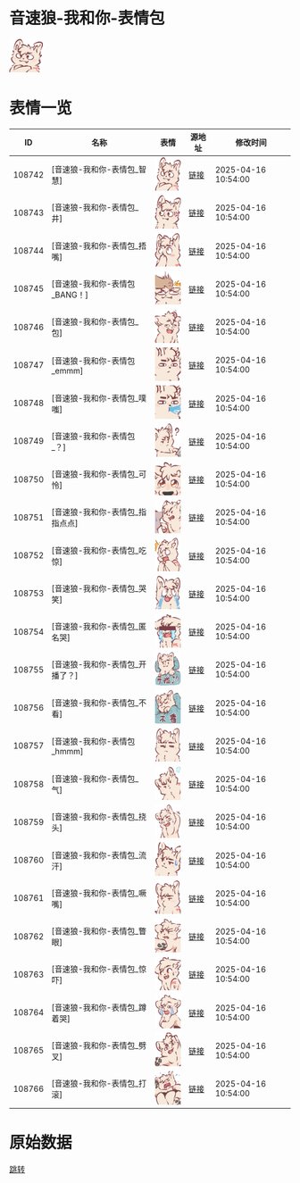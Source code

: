 # 音速狼-我和你-表情包

<img src="./cover.png" height="60" alt="cover" />

# 表情一览

|ID|名称|表情|源地址|修改时间|
|----|----|----|----|----|
|108742|[音速狼-我和你-表情包_智慧]|<img src="./pic/108742_%5B音速狼-我和你-表情包_智慧%5D.png" height="60" alt="智慧"/>|[链接](https://i0.hdslb.com/bfs/garb/13f4daa1cc3e229cea7f61fa2899e4ca6e8a282d.png)|2025-04-16 10:54:00|
|108743|[音速狼-我和你-表情包_井]|<img src="./pic/108743_%5B音速狼-我和你-表情包_井%5D.png" height="60" alt="井"/>|[链接](https://i0.hdslb.com/bfs/garb/e39d2d32d0181fbe9f4a89a143f902b071aec4db.png)|2025-04-16 10:54:00|
|108744|[音速狼-我和你-表情包_捂嘴]|<img src="./pic/108744_%5B音速狼-我和你-表情包_捂嘴%5D.png" height="60" alt="捂嘴"/>|[链接](https://i0.hdslb.com/bfs/garb/f653017bee431d51eaf786c3c230e6b1111cb4b7.png)|2025-04-16 10:54:00|
|108745|[音速狼-我和你-表情包_BANG！]|<img src="./pic/108745_%5B音速狼-我和你-表情包_BANG！%5D.png" height="60" alt="BANG！"/>|[链接](https://i0.hdslb.com/bfs/garb/0e0bd9d96e81000d4ef0c62bbdff651048027352.png)|2025-04-16 10:54:00|
|108746|[音速狼-我和你-表情包_包]|<img src="./pic/108746_%5B音速狼-我和你-表情包_包%5D.png" height="60" alt="包"/>|[链接](https://i0.hdslb.com/bfs/garb/33cb28df132f40957013a4b8fbec32c7464112bc.png)|2025-04-16 10:54:00|
|108747|[音速狼-我和你-表情包_emmm]|<img src="./pic/108747_%5B音速狼-我和你-表情包_emmm%5D.png" height="60" alt="emmm"/>|[链接](https://i0.hdslb.com/bfs/garb/3f9add005d88c8a15e42cc7b79e52452cb636ad5.png)|2025-04-16 10:54:00|
|108748|[音速狼-我和你-表情包_噗嗤]|<img src="./pic/108748_%5B音速狼-我和你-表情包_噗嗤%5D.png" height="60" alt="噗嗤"/>|[链接](https://i0.hdslb.com/bfs/garb/12f5a054f16afe61c62a1df697df12bb67303476.png)|2025-04-16 10:54:00|
|108749|[音速狼-我和你-表情包_？]|<img src="./pic/108749_%5B音速狼-我和你-表情包_？%5D.png" height="60" alt="？"/>|[链接](https://i0.hdslb.com/bfs/garb/5f3adecda55b21d0f1a76f977c3a63f4bc6de773.png)|2025-04-16 10:54:00|
|108750|[音速狼-我和你-表情包_可怜]|<img src="./pic/108750_%5B音速狼-我和你-表情包_可怜%5D.png" height="60" alt="可怜"/>|[链接](https://i0.hdslb.com/bfs/garb/99283832d0855761065f77a415352fba192845cc.png)|2025-04-16 10:54:00|
|108751|[音速狼-我和你-表情包_指指点点]|<img src="./pic/108751_%5B音速狼-我和你-表情包_指指点点%5D.png" height="60" alt="指指点点"/>|[链接](https://i0.hdslb.com/bfs/garb/70811973382e312e772ea6926ec146a860b1cde8.png)|2025-04-16 10:54:00|
|108752|[音速狼-我和你-表情包_吃惊]|<img src="./pic/108752_%5B音速狼-我和你-表情包_吃惊%5D.png" height="60" alt="吃惊"/>|[链接](https://i0.hdslb.com/bfs/garb/ff819b71231d130f4bdd11e994bd1fce6f167996.png)|2025-04-16 10:54:00|
|108753|[音速狼-我和你-表情包_哭笑]|<img src="./pic/108753_%5B音速狼-我和你-表情包_哭笑%5D.png" height="60" alt="哭笑"/>|[链接](https://i0.hdslb.com/bfs/garb/9bfd678281a6bff91bb323c777eb666a64151ddf.png)|2025-04-16 10:54:00|
|108754|[音速狼-我和你-表情包_匿名哭]|<img src="./pic/108754_%5B音速狼-我和你-表情包_匿名哭%5D.png" height="60" alt="匿名哭"/>|[链接](https://i0.hdslb.com/bfs/garb/068ae7695418dc5342640eb8874af684f40a82de.png)|2025-04-16 10:54:00|
|108755|[音速狼-我和你-表情包_开播了？]|<img src="./pic/108755_%5B音速狼-我和你-表情包_开播了？%5D.png" height="60" alt="开播了？"/>|[链接](https://i0.hdslb.com/bfs/garb/3fbac95ac20c49cdd3112ac22db190dc2494eba7.png)|2025-04-16 10:54:00|
|108756|[音速狼-我和你-表情包_不看]|<img src="./pic/108756_%5B音速狼-我和你-表情包_不看%5D.png" height="60" alt="不看"/>|[链接](https://i0.hdslb.com/bfs/garb/e4b81e47df93dac3969f8fb300a6b46a0f475ee7.png)|2025-04-16 10:54:00|
|108757|[音速狼-我和你-表情包_hmmm]|<img src="./pic/108757_%5B音速狼-我和你-表情包_hmmm%5D.png" height="60" alt="hmmm"/>|[链接](https://i0.hdslb.com/bfs/garb/0046d30ffe1d20670030abe6cd44e61e1ae39d3f.png)|2025-04-16 10:54:00|
|108758|[音速狼-我和你-表情包_气]|<img src="./pic/108758_%5B音速狼-我和你-表情包_气%5D.png" height="60" alt="气"/>|[链接](https://i0.hdslb.com/bfs/garb/f02c30d307c6739d7e1bd85d88496f7a8ae8bfd8.png)|2025-04-16 10:54:00|
|108759|[音速狼-我和你-表情包_挠头]|<img src="./pic/108759_%5B音速狼-我和你-表情包_挠头%5D.png" height="60" alt="挠头"/>|[链接](https://i0.hdslb.com/bfs/garb/fc953774cc313b388ae0d8539d4f4f9be345de24.png)|2025-04-16 10:54:00|
|108760|[音速狼-我和你-表情包_流汗]|<img src="./pic/108760_%5B音速狼-我和你-表情包_流汗%5D.png" height="60" alt="流汗"/>|[链接](https://i0.hdslb.com/bfs/garb/77fec0a7bf4aa1cf26811f8e1e7bed84e021df6d.png)|2025-04-16 10:54:00|
|108761|[音速狼-我和你-表情包_噘嘴]|<img src="./pic/108761_%5B音速狼-我和你-表情包_噘嘴%5D.png" height="60" alt="噘嘴"/>|[链接](https://i0.hdslb.com/bfs/garb/102ac2e5bff43ab74de6508928b7dab710bbdb87.png)|2025-04-16 10:54:00|
|108762|[音速狼-我和你-表情包_瞥眼]|<img src="./pic/108762_%5B音速狼-我和你-表情包_瞥眼%5D.png" height="60" alt="瞥眼"/>|[链接](https://i0.hdslb.com/bfs/garb/474eef899e53d5e2de13e8f93f386040fe987f19.png)|2025-04-16 10:54:00|
|108763|[音速狼-我和你-表情包_惊吓]|<img src="./pic/108763_%5B音速狼-我和你-表情包_惊吓%5D.png" height="60" alt="惊吓"/>|[链接](https://i0.hdslb.com/bfs/garb/904bb45db37eecde5748a8f614cb70b3c94179ef.png)|2025-04-16 10:54:00|
|108764|[音速狼-我和你-表情包_蹲着哭]|<img src="./pic/108764_%5B音速狼-我和你-表情包_蹲着哭%5D.png" height="60" alt="蹲着哭"/>|[链接](https://i0.hdslb.com/bfs/garb/b37605bbc67ccd18ce59c387b0e442dda9484583.png)|2025-04-16 10:54:00|
|108765|[音速狼-我和你-表情包_劈叉]|<img src="./pic/108765_%5B音速狼-我和你-表情包_劈叉%5D.png" height="60" alt="劈叉"/>|[链接](https://i0.hdslb.com/bfs/garb/7b853879cf20bba2d0157b07d8b24762310eaede.png)|2025-04-16 10:54:00|
|108766|[音速狼-我和你-表情包_打滚]|<img src="./pic/108766_%5B音速狼-我和你-表情包_打滚%5D.png" height="60" alt="打滚"/>|[链接](https://i0.hdslb.com/bfs/garb/dc5fcaab8709b39ed0c68f31dbe7309a7c733ec1.png)|2025-04-16 10:54:00|

# 原始数据

[跳转](./raw.json)

